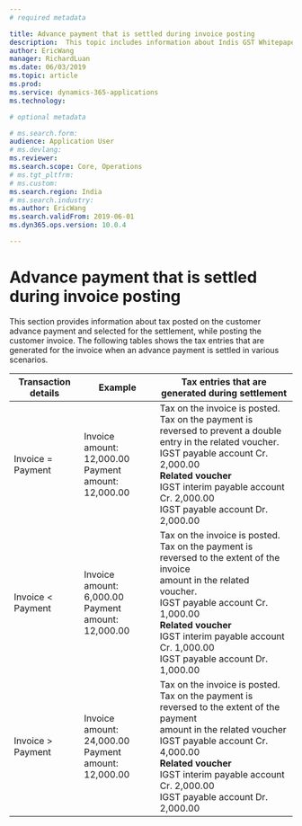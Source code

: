 ```yaml
---
# required metadata

title: Advance payment that is settled during invoice posting
description:  This topic includes information about Indis GST Whitepaper in Microsoft Dynamics 365 for Finance and Operations.
author: EricWang
manager: RichardLuan
ms.date: 06/03/2019
ms.topic: article
ms.prod: 
ms.service: dynamics-365-applications
ms.technology: 

# optional metadata

# ms.search.form: 
audience: Application User
# ms.devlang: 
ms.reviewer: 
ms.search.scope: Core, Operations
# ms.tgt_pltfrm: 
# ms.custom: 
ms.search.region: India
# ms.search.industry: 
ms.author: EricWang
ms.search.validFrom: 2019-06-01
ms.dyn365.ops.version: 10.0.4

---
```


# Advance payment that is settled during invoice posting

This section provides information about tax posted on the customer advance payment and selected for the settlement, while posting the customer invoice.
The following tables shows the tax entries that are generated for the invoice when an advance payment is settled in various scenarios.

| Transaction details | Example                                                 | Tax entries that are generated during settlement             |
| ------------------- | ------------------------------------------------------- | ------------------------------------------------------------ |
| Invoice = Payment   | Invoice amount: 12,000.00<br/>Payment amount: 12,000.00 | Tax on the invoice is posted.<br/>Tax on the payment is reversed to prevent a double entry in the related voucher.<br/>IGST payable account Cr. 2,000.00<br/>**Related voucher**<br/>IGST interim payable account Cr. 2,000.00<br/>IGST payable account Dr. 2,000.00 |
| Invoice < Payment   | Invoice amount: 6,000.00<br/>Payment amount: 12,000.00  | Tax on the invoice is posted.<br/>Tax on the payment is reversed to the extent of the invoice<br/>amount in the related voucher.<br/>IGST payable account Cr. 1,000.00<br/>**Related voucher**<br/>IGST interim payable account Cr. 1,000.00<br/>IGST payable account Dr. 1,000.00 |
| Invoice > Payment   | Invoice amount: 24,000.00<br/>Payment amount: 12,000.00 | Tax on the invoice is posted.<br/>Tax on the payment is reversed to the extent of the payment<br/>amount in the related voucher<br/>IGST payable account Cr. 4,000.00<br/>**Related voucher**<br/>IGST interim payable account Cr. 2,000.00<br/>IGST payable account Dr. 2,000.00 |





